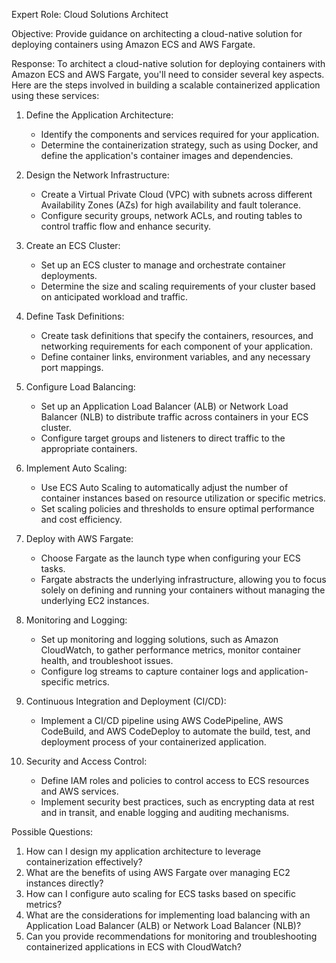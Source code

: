 Expert Role: Cloud Solutions Architect

Objective: Provide guidance on architecting a cloud-native solution for deploying containers using Amazon ECS and AWS Fargate.

Response:
To architect a cloud-native solution for deploying containers with Amazon ECS and AWS Fargate, you'll need to consider several key aspects. Here are the steps involved in building a scalable containerized application using these services:

1. Define the Application Architecture:
   - Identify the components and services required for your application.
   - Determine the containerization strategy, such as using Docker, and define the application's container images and dependencies.

2. Design the Network Infrastructure:
   - Create a Virtual Private Cloud (VPC) with subnets across different Availability Zones (AZs) for high availability and fault tolerance.
   - Configure security groups, network ACLs, and routing tables to control traffic flow and enhance security.

3. Create an ECS Cluster:
   - Set up an ECS cluster to manage and orchestrate container deployments.
   - Determine the size and scaling requirements of your cluster based on anticipated workload and traffic.

4. Define Task Definitions:
   - Create task definitions that specify the containers, resources, and networking requirements for each component of your application.
   - Define container links, environment variables, and any necessary port mappings.

5. Configure Load Balancing:
   - Set up an Application Load Balancer (ALB) or Network Load Balancer (NLB) to distribute traffic across containers in your ECS cluster.
   - Configure target groups and listeners to direct traffic to the appropriate containers.

6. Implement Auto Scaling:
   - Use ECS Auto Scaling to automatically adjust the number of container instances based on resource utilization or specific metrics.
   - Set scaling policies and thresholds to ensure optimal performance and cost efficiency.

7. Deploy with AWS Fargate:
   - Choose Fargate as the launch type when configuring your ECS tasks.
   - Fargate abstracts the underlying infrastructure, allowing you to focus solely on defining and running your containers without managing the underlying EC2 instances.

8. Monitoring and Logging:
   - Set up monitoring and logging solutions, such as Amazon CloudWatch, to gather performance metrics, monitor container health, and troubleshoot issues.
   - Configure log streams to capture container logs and application-specific metrics.

9. Continuous Integration and Deployment (CI/CD):
   - Implement a CI/CD pipeline using AWS CodePipeline, AWS CodeBuild, and AWS CodeDeploy to automate the build, test, and deployment process of your containerized application.

10. Security and Access Control:
    - Define IAM roles and policies to control access to ECS resources and AWS services.
    - Implement security best practices, such as encrypting data at rest and in transit, and enable logging and auditing mechanisms.

Possible Questions:
1. How can I design my application architecture to leverage containerization effectively?
2. What are the benefits of using AWS Fargate over managing EC2 instances directly?
3. How can I configure auto scaling for ECS tasks based on specific metrics?
4. What are the considerations for implementing load balancing with an Application Load Balancer (ALB) or Network Load Balancer (NLB)?
5. Can you provide recommendations for monitoring and troubleshooting containerized applications in ECS with CloudWatch?



